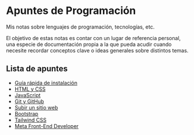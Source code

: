# Apuntes de Programación

Mis notas sobre lenguajes de programación, tecnologías, etc.

El objetivo de estas notas es contar con un lugar de referencia personal, una especie de documentación propia a la que pueda acudir cuando necesite recordar conceptos clave o ideas generales sobre distintos temas.

## Lista de apuntes
<!-- - [TITULO](apuntes/...) -->
- [Guía rápida de instalación](apuntes/Guía%20rápida%20de%20instalación.md)
- [HTML y CSS](apuntes/HTML%20y%20CSS.md)
- [JavaScript](apuntes/JavaScript.md)
- [Git y GitHub](apuntes/Git%20y%20GitHub.md)
- [Subir un sitio web](apuntes/Cómo%20subir%20un%20sitio%20web.md/)
- [Bootstrap](apuntes/Bootstrap.md)
- [Tailwind CSS](apuntes/Tailwind%20CSS.md)
- [Meta Front-End Developer](apuntes/Meta%20Front-End%20Developer.md)